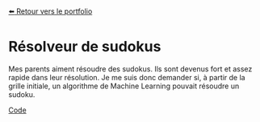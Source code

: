 [:arrow_left: Retour vers le portfolio](https://github.com/ThibaultLanthiez/Portfolio)

# Résolveur de sudokus

Mes parents aiment résoudre des sudokus. Ils sont devenus fort et assez rapide dans leur résolution. Je me suis donc demander si, à partir de la grille initiale, un algorithme de Machine Learning pouvait résoudre un sudoku.

[Code](https://github.com/ThibaultLanthiez/Resolveur-de-sudoku/blob/main/Sudoku%20solver.ipynb)
